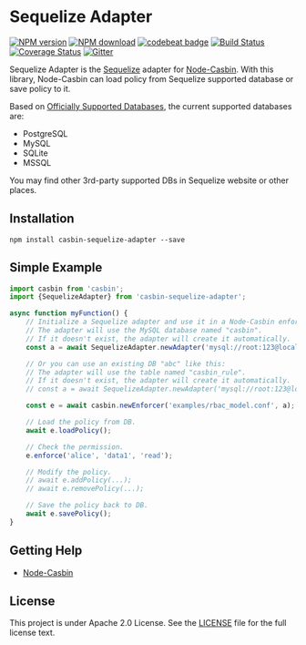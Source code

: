 Sequelize Adapter
====
[![NPM version][npm-image]][npm-url]
[![NPM download][download-image]][download-url]
[![codebeat badge](https://codebeat.co/badges/c17c9ee1-da42-4db3-8047-9574ad2b23b1)](https://codebeat.co/projects/github-com-node-casbin-sequelize-adapter-master)
[![Build Status](https://travis-ci.org/node-casbin/sequelize-adapter.svg?branch=master)](https://travis-ci.org/node-casbin/sequelize-adapter)
[![Coverage Status](https://coveralls.io/repos/github/node-casbin/sequelize-adapter/badge.svg?branch=master)](https://coveralls.io/github/node-casbin/sequelize-adapter?branch=master)
[![Gitter](https://badges.gitter.im/Join%20Chat.svg)](https://gitter.im/casbin/lobby)

[npm-image]: https://img.shields.io/npm/v/casbin-sequelize-adapter.svg?style=flat-square
[npm-url]: https://npmjs.org/package/casbin-sequelize-adapter
[download-image]: https://img.shields.io/npm/dm/casbin-sequelize-adapter.svg?style=flat-square
[download-url]: https://npmjs.org/package/casbin-sequelize-adapter

Sequelize Adapter is the [Sequelize](https://github.com/sequelize/sequelize) adapter for [Node-Casbin](https://github.com/casbin/node-casbin). With this library, Node-Casbin can load policy from Sequelize supported database or save policy to it.

Based on [Officially Supported Databases](http://docs.sequelizejs.com/), the current supported databases are:

- PostgreSQL
- MySQL
- SQLite
- MSSQL

You may find other 3rd-party supported DBs in Sequelize website or other places.

## Installation

    npm install casbin-sequelize-adapter --save

## Simple Example

```typescript
import casbin from 'casbin';
import {SequelizeAdapter} from 'casbin-sequelize-adapter';

async function myFunction() {
    // Initialize a Sequelize adapter and use it in a Node-Casbin enforcer:
    // The adapter will use the MySQL database named "casbin".
    // If it doesn't exist, the adapter will create it automatically.
    const a = await SequelizeAdapter.newAdapter('mysql://root:123@localhost:3306/'); // Your connection string. 

    // Or you can use an existing DB "abc" like this:
    // The adapter will use the table named "casbin_rule".
    // If it doesn't exist, the adapter will create it automatically.
    // const a = await SequelizeAdapter.newAdapter('mysql://root:123@localhost:3306/abc', true);

    const e = await casbin.newEnforcer('examples/rbac_model.conf', a);

    // Load the policy from DB.
    await e.loadPolicy();

    // Check the permission.
    e.enforce('alice', 'data1', 'read');

    // Modify the policy.
    // await e.addPolicy(...);
    // await e.removePolicy(...);

    // Save the policy back to DB.
    await e.savePolicy();
}
```

## Getting Help

- [Node-Casbin](https://github.com/casbin/node-casbin)

## License

This project is under Apache 2.0 License. See the [LICENSE](LICENSE) file for the full license text.
